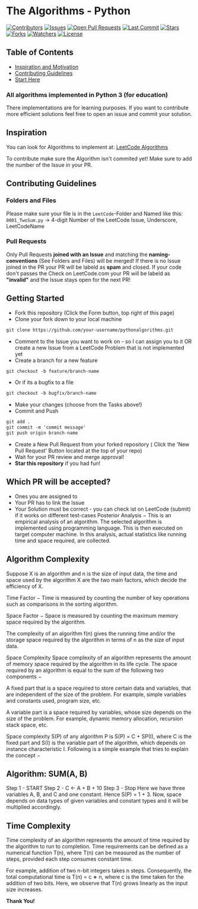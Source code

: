 # The Algorithms - Python

[![Contributors](https://img.shields.io/github/contributors/vJechsmayr/PythonAlgorithms)](https://github.com/vJechsmayr/PythonAlgorithms/graphs/contributors)
[![Issues](https://img.shields.io/github/issues/vJechsmayr/PythonAlgorithms)](https://github.com/vJechsmayr/PythonAlgorithms/issues)
[![Open Pull Requests](https://img.shields.io/github/issues-pr-raw/vJechsmayr/PythonAlgorithms)](https://github.com/vJechsmayr/PythonAlgorithms/pulls)
[![Last Commit](https://img.shields.io/github/last-commit/vJechsmayr/PythonAlgorithms)](https://github.com/vJechsmayr/PythonAlgorithms)
[![Stars](https://img.shields.io/github/stars/vJechsmayr/PythonAlgorithms)](https://github.com/vJechsmayr/PythonAlgorithms/stargazers)
[![Forks](https://img.shields.io/github/forks/vJechsmayr/PythonAlgorithms)](https://github.com/vJechsmayr/PythonAlgorithms/network/members)
[![Watchers](https://img.shields.io/github/watchers/vJechsmayr/PythonAlgorithms)](https://github.com/vJechsmayr/PythonAlgorithms/watchers)
[![License](https://img.shields.io/github/license/vJechsmayr/PythonAlgorithms)](https://github.com/vJechsmayr/PythonAlgorithms/blob/master/LICENSE)


## Table of Contents
* [Inspiration and Motivation](#inspiration)
* [Contributing Guidelines](#contributing-guidelines)
* [Start Here](#getting-started)




### All algorithms implemented in Python 3 (for education)
There implementations are for learning purposes. If you want to contribute more efficient solutions feel free to open an issue and commit your solution.

## Inspiration

You can look for Algorithms to implement at: [LeetCode Algorithms](https://leetcode.com/problemset/algorithms/) 

To contribute make sure the Algorithm isn't commited yet! Make sure to add the number of the Issue in your PR.

## Contributing Guidelines

### Folders and Files
Please make sure your file is in the `LeetCode`-Folder and Named like this:
`0001_TwoSum.py` -> 4-digit Number of the LeetCode Issue, Underscore, LeetCodeName

### Pull Requests
Only Pull Requests **joined with an Issue** and matching the **naming-conventions** (See Folders and Files) will be merged!
If there is no Issue joined in the PR your PR will be labeld as **spam** and closed.
If your code don't passes the Check on LeetCode.com your PR will be labeld as **"invalid"** and the Issue stays open for the next PR!

## Getting Started
* Fork this repository (Click the Form button, top right of this page)
* Clone your fork down to your local machine
```markdown
git clone https://github.com/your-username/pythonalgorithms.git
```
* Comment to the Issue you want to work on - so I can assign you to it OR create a new Issue from a LeetCode Problem that is not implemented yet
* Create a branch for a new feature
```markdown
git checkout -b feature/branch-name
```
* Or if its a bugfix to a file
```markdown
git checkout -b bugfix/branch-name
```
* Make your changes (choose from the Tasks above!)
* Commit and Push
```markdown
git add .
git commit -m 'commit message'
git push origin branch-name
```
* Create a New Pull Request from your forked repository ( Click the 'New Pull Request' Button located at the top of your repo)
* Wait for your PR review and merge approval!
* __Star this repository__ if you had fun!

## Which PR will be accepted?
* Ones you are assigned to
* Your PR has to link the Issue
* Your Solution must be correct - you can check ist on LeetCode (submit) if it works on different test-cases
Posterior Analysis − This is an empirical analysis of an algorithm. The selected algorithm is implemented using programming language. This is then executed on target computer machine. In this analysis, actual statistics like running time and space required, are collected.

## Algorithm Complexity
Suppose X is an algorithm and n is the size of input data, the time and space used by the algorithm X are the two main factors, which decide the efficiency of X.

Time Factor − Time is measured by counting the number of key operations such as comparisons in the sorting algorithm.

Space Factor − Space is measured by counting the maximum memory space required by the algorithm.

The complexity of an algorithm f(n) gives the running time and/or the storage space required by the algorithm in terms of n as the size of input data.

Space Complexity
Space complexity of an algorithm represents the amount of memory space required by the algorithm in its life cycle. The space required by an algorithm is equal to the sum of the following two components −

A fixed part that is a space required to store certain data and variables, that are independent of the size of the problem. For example, simple variables and constants used, program size, etc.

A variable part is a space required by variables, whose size depends on the size of the problem. For example, dynamic memory allocation, recursion stack space, etc.

Space complexity S(P) of any algorithm P is S(P) = C + SP(I), where C is the fixed part and S(I) is the variable part of the algorithm, which depends on instance characteristic I. Following is a simple example that tries to explain the concept −

## Algorithm: SUM(A, B)
Step 1 -  START
Step 2 -  C ← A + B + 10
Step 3 -  Stop
Here we have three variables A, B, and C and one constant. Hence S(P) = 1 + 3. Now, space depends on data types of given variables and constant types and it will be multiplied accordingly.

## Time Complexity
Time complexity of an algorithm represents the amount of time required by the algorithm to run to completion. Time requirements can be defined as a numerical function T(n), where T(n) can be measured as the number of steps, provided each step consumes constant time.

For example, addition of two n-bit integers takes n steps. Consequently, the total computational time is T(n) = c ∗ n, where c is the time taken for the addition of two bits. Here, we observe that T(n) grows linearly as the input size increases.

 


__Thank You!__ 
